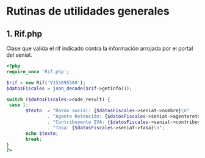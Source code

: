 ﻿# Rutinas de utilidades generales

## 1. Rif.php

Clase que valida el rif indicado contra la información arrojada por el portal del seniat.

 ``` php
<?php
require_once 'Rif.php';

$rif = new Rif('V153895500');
$datosFiscales = json_decode($rif->getInfo());

switch ($datosFiscales->code_result) {
  case 1:
		$texto  = "Razón social: {$datosFiscales->seniat->nombre}\n"
				. "Agente Retención: {$datosFiscales->seniat->agenteretencioniva}\n"
				. "Contribuyente IVA: {$datosFiscales->seniat->contribuyenteiva}\n"
				. "Tasa: {$datosFiscales->seniat->tasa}\n";
		echo $texto;
		break;
}
?>
 ```

